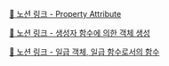 [🔗 노션 링크 - Property Attribute](https://common-sheet-da1.notion.site/JS-Property-Attribute-e0606c3e11e04912b472de114bbae4a0?pvs=4)

[🔗 노션 링크 - 생성자 함수에 의한 객체 생성](https://common-sheet-da1.notion.site/JS-14fe128eadf14e17b31ed177b444a0c5?pvs=4)

[🔗 노션 링크 - 일급 객체, 일급 함수로서의 함수](hhttps://common-sheet-da1.notion.site/JS-87cb508863c94785a2bf8501ee51cb5e?pvs=4)
